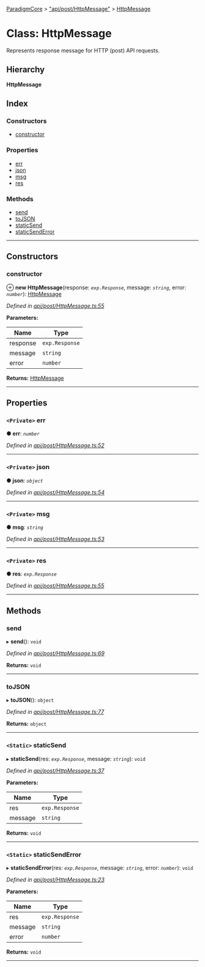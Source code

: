 [ParadigmCore](../README.md) > ["api/post/HttpMessage"](../modules/_api_post_httpmessage_.md) > [HttpMessage](../classes/_api_post_httpmessage_.httpmessage.md)

# Class: HttpMessage

Represents response message for HTTP (post) API requests.

## Hierarchy

**HttpMessage**

## Index

### Constructors

* [constructor](_api_post_httpmessage_.httpmessage.md#constructor)

### Properties

* [err](_api_post_httpmessage_.httpmessage.md#err)
* [json](_api_post_httpmessage_.httpmessage.md#json)
* [msg](_api_post_httpmessage_.httpmessage.md#msg)
* [res](_api_post_httpmessage_.httpmessage.md#res)

### Methods

* [send](_api_post_httpmessage_.httpmessage.md#send)
* [toJSON](_api_post_httpmessage_.httpmessage.md#tojson)
* [staticSend](_api_post_httpmessage_.httpmessage.md#staticsend)
* [staticSendError](_api_post_httpmessage_.httpmessage.md#staticsenderror)

---

## Constructors

<a id="constructor"></a>

###  constructor

⊕ **new HttpMessage**(response: *`exp.Response`*, message: *`string`*, error: *`number`*): [HttpMessage](_api_post_httpmessage_.httpmessage.md)

*Defined in [api/post/HttpMessage.ts:55](https://github.com/paradigmfoundation/paradigmcore/blob/e540330/src/api/post/HttpMessage.ts#L55)*

**Parameters:**

| Name | Type |
| ------ | ------ |
| response | `exp.Response` |
| message | `string` |
| error | `number` |

**Returns:** [HttpMessage](_api_post_httpmessage_.httpmessage.md)

___

## Properties

<a id="err"></a>

### `<Private>` err

**● err**: *`number`*

*Defined in [api/post/HttpMessage.ts:52](https://github.com/paradigmfoundation/paradigmcore/blob/e540330/src/api/post/HttpMessage.ts#L52)*

___
<a id="json"></a>

### `<Private>` json

**● json**: *`object`*

*Defined in [api/post/HttpMessage.ts:54](https://github.com/paradigmfoundation/paradigmcore/blob/e540330/src/api/post/HttpMessage.ts#L54)*

___
<a id="msg"></a>

### `<Private>` msg

**● msg**: *`string`*

*Defined in [api/post/HttpMessage.ts:53](https://github.com/paradigmfoundation/paradigmcore/blob/e540330/src/api/post/HttpMessage.ts#L53)*

___
<a id="res"></a>

### `<Private>` res

**● res**: *`exp.Response`*

*Defined in [api/post/HttpMessage.ts:55](https://github.com/paradigmfoundation/paradigmcore/blob/e540330/src/api/post/HttpMessage.ts#L55)*

___

## Methods

<a id="send"></a>

###  send

▸ **send**(): `void`

*Defined in [api/post/HttpMessage.ts:69](https://github.com/paradigmfoundation/paradigmcore/blob/e540330/src/api/post/HttpMessage.ts#L69)*

**Returns:** `void`

___
<a id="tojson"></a>

###  toJSON

▸ **toJSON**(): `object`

*Defined in [api/post/HttpMessage.ts:77](https://github.com/paradigmfoundation/paradigmcore/blob/e540330/src/api/post/HttpMessage.ts#L77)*

**Returns:** `object`

___
<a id="staticsend"></a>

### `<Static>` staticSend

▸ **staticSend**(res: *`exp.Response`*, message: *`string`*): `void`

*Defined in [api/post/HttpMessage.ts:37](https://github.com/paradigmfoundation/paradigmcore/blob/e540330/src/api/post/HttpMessage.ts#L37)*

**Parameters:**

| Name | Type |
| ------ | ------ |
| res | `exp.Response` |
| message | `string` |

**Returns:** `void`

___
<a id="staticsenderror"></a>

### `<Static>` staticSendError

▸ **staticSendError**(res: *`exp.Response`*, message: *`string`*, error: *`number`*): `void`

*Defined in [api/post/HttpMessage.ts:23](https://github.com/paradigmfoundation/paradigmcore/blob/e540330/src/api/post/HttpMessage.ts#L23)*

**Parameters:**

| Name | Type |
| ------ | ------ |
| res | `exp.Response` |
| message | `string` |
| error | `number` |

**Returns:** `void`

___

